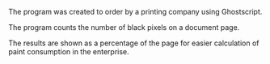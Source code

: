 The program was created to order by a printing company using Ghostscript. 

The program counts the number of black pixels on a document page.

The results are shown as a percentage of the page for easier calculation of paint consumption in the enterprise.
